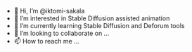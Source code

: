 - 👋 Hi, I’m @iktomi-sakala
- 👀 I’m interested in Stable Diffusion assisted animation
- 🌱 I’m currently learning Stable Diffusion and Deforum tools
- 💞️ I’m looking to collaborate on ...
- 📫 How to reach me ...

<!---
iktomi-sakala/iktomi-sakala is a ✨ special ✨ repository because its `README.md` (this file) appears on your GitHub profile.
You can click the Preview link to take a look at your changes.
--->

